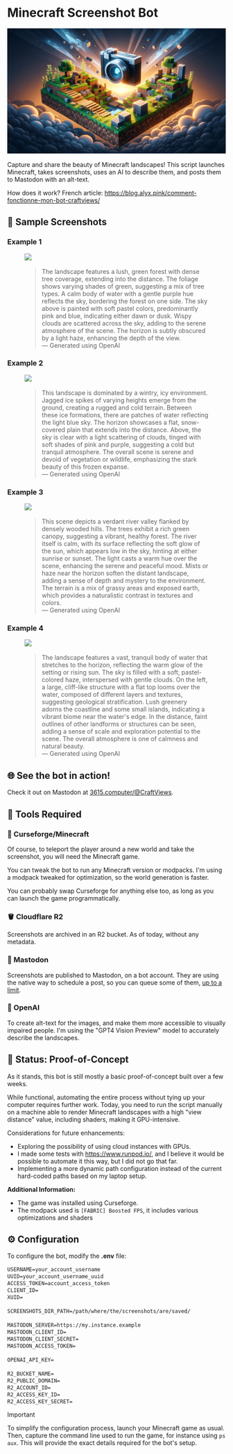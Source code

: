 # Minecraft Screenshot Bot

![Minecraft Screenshot Bot Banner](./docs/img/banner.png)

Capture and share the beauty of Minecraft landscapes! This script launches Minecraft, takes screenshots, uses an AI to describe them, and posts them to Mastodon with an alt-text.

How does it work? French article: https://blog.alyx.pink/comment-fonctionne-mon-bot-craftviews/

## 📸 Sample Screenshots

### Example 1

 <figure>
    <img src="./docs/img/screenshot_01.png">
    <blockquote>
        <figcaption>The landscape features a lush, green forest with dense tree coverage, extending into the distance. The foliage shows varying shades of green, suggesting a mix of tree types. A calm body of water with a gentle purple hue reflects the sky, bordering the forest on one side. The sky above is painted with soft pastel colors, predominantly pink and blue, indicating either dawn or dusk. Wispy clouds are scattered across the sky, adding to the serene atmosphere of the scene. The horizon is subtly obscured by a light haze, enhancing the depth of the view.</figcaption>
        <footer>— Generated using OpenAI</cite>
    </blockquote>
</figure>

### Example 2

 <figure>
    <img src="./docs/img/screenshot_02.png">
    <blockquote>
        <figcaption>This landscape is dominated by a wintry, icy environment. Jagged ice spikes of varying heights emerge from the ground, creating a rugged and cold terrain. Between these ice formations, there are patches of water reflecting the light blue sky. The horizon showcases a flat, snow-covered plain that extends into the distance. Above, the sky is clear with a light scattering of clouds, tinged with soft shades of pink and purple, suggesting a cold but tranquil atmosphere. The overall scene is serene and devoid of vegetation or wildlife, emphasizing the stark beauty of this frozen expanse.</figcaption>
        <footer>— Generated using OpenAI</cite>
    </blockquote>
</figure>

### Example 3

 <figure>
    <img src="./docs/img/screenshot_03.png">
    <blockquote>
        <figcaption>This scene depicts a verdant river valley flanked by densely wooded hills. The trees exhibit a rich green canopy, suggesting a vibrant, healthy forest. The river itself is calm, with its surface reflecting the soft glow of the sun, which appears low in the sky, hinting at either sunrise or sunset. The light casts a warm hue over the scene, enhancing the serene and peaceful mood. Mists or haze near the horizon soften the distant landscape, adding a sense of depth and mystery to the environment. The terrain is a mix of grassy areas and exposed earth, which provides a naturalistic contrast in textures and colors.</figcaption>
        <footer>— Generated using OpenAI</cite>
    </blockquote>
</figure>

### Example 4

 <figure>
    <img src="./docs/img/screenshot_04.png">
    <blockquote>
        <figcaption>The landscape features a vast, tranquil body of water that stretches to the horizon, reflecting the warm glow of the setting or rising sun. The sky is filled with a soft, pastel-colored haze, interspersed with gentle clouds. On the left, a large, cliff-like structure with a flat top looms over the water, composed of different layers and textures, suggesting geological stratification. Lush greenery adorns the coastline and some small islands, indicating a vibrant biome near the water's edge. In the distance, faint outlines of other landforms or structures can be seen, adding a sense of scale and exploration potential to the scene. The overall atmosphere is one of calmness and natural beauty.</figcaption>
        <footer>— Generated using OpenAI</cite>
    </blockquote>
</figure>

## 🌐 See the bot in action!

Check it out on Mastodon at [3615.computer/@CraftViews](https://3615.computer/@CraftViews/).

## 🧰 Tools Required

### 🧱 Curseforge/Minecraft

Of course, to teleport the player around a new world and take the screenshot, you will need the Minecraft game.

You can tweak the bot to run any Minecraft version or modpacks. I'm using a modpack tweaked for optimization, so the world generation is faster.

You can probably swap Curseforge for anything else too, as long as you can launch the game programmatically.

### 🪣 Cloudflare R2

Screenshots are archived in an R2 bucket. As of today, without any metadata.

### 🐘 Mastodon

Screenshots are published to Mastodon, on a bot account. They are using the native way to schedule a post, so you can queue some of them, [up to a limit](https://github.com/mastodon/mastodon/blob/e8605a69d22e369e34914548338c15c053db9667/app/models/scheduled_status.rb#L16-L17).

### 🥽 OpenAI

To create alt-text for the images, and make them more accessible to visually impaired people. I'm using the "GPT4 Vision Preview" model to accurately describe the landscapes.

## 🚧 Status: Proof-of-Concept

As it stands, this bot is still mostly a basic proof-of-concept built over a few weeks.

While functional, automating the entire process without tying up your computer requires further work. Today, you need to run the script manually on a machine able to render Minecraft landscapes with a high "view distance" value, including shaders, making it GPU-intensive.

Considerations for future enhancements:

- Exploring the possibility of using cloud instances with GPUs.
- I made some tests with https://www.runpod.io/, and I believe it would be possible to automate it this way, but I did not go that far.
- Implementing a more dynamic path configuration instead of the current hard-coded paths based on my laptop setup.

**Additional Information:**

- The game was installed using Curseforge.
- The modpack used is `[FABRIC] Boosted FPS`, it includes various optimizations and shaders

## ⚙️ Configuration

To configure the bot, modify the **.env** file:

```
USERNAME=your_account_username
UUID=your_account_username_uuid
ACCESS_TOKEN=account_access_token
CLIENT_ID=
XUID=

SCREENSHOTS_DIR_PATH=/path/where/the/screenshots/are/saved/

MASTODON_SERVER=https://my.instance.example
MASTODON_CLIENT_ID=
MASTODON_CLIENT_SECRET=
MASTODON_ACCESS_TOKEN=

OPENAI_API_KEY=

R2_BUCKET_NAME=
R2_PUBLIC_DOMAIN=
R2_ACCOUNT_ID=
R2_ACCESS_KEY_ID=
R2_ACCESS_KEY_SECRET=

```

> [!IMPORTANT]
> To simplify the configuration process, launch your Minecraft game as usual. Then, capture the command line used to run the game, for instance using `ps aux`. This will provide the exact details required for the bot's setup.
